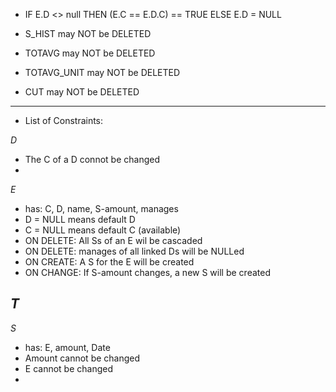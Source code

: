 
* IF E.D <> null    THEN    (E.C == E.D.C) == TRUE    ELSE    E.D = NULL


* S_HIST            may NOT be DELETED
* TOTAVG            may NOT be DELETED
* TOTAVG_UNIT       may NOT be DELETED
* CUT               may NOT be DELETED





































--------------------------------------------------------------------------------

- List of Constraints:

*D*
- The C of a D connot be changed
-


*E*
- has: C, D, name, S-amount, manages
- D = NULL means default D
- C = NULL means default C (available)
- ON DELETE: All Ss of an E wil be cascaded
- ON DELETE: manages of all linked Ds will be NULLed
- ON CREATE: A S for the E will be created
- ON CHANGE: If S-amount changes, a new S will be created

*T*
-



*S*
- has: E, amount, Date
- Amount cannot be changed
- E cannot be changed
-




